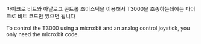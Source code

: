 마이크로 비트와 아날로그 콘트롤 조이스틱을 이용해서 T3000을 조종하는데에는 마이크로 비트 코드만 있으면 됩니다

To control the T3000 using a micro:bit and an analog control joystick, you only need the micro:bit code.
